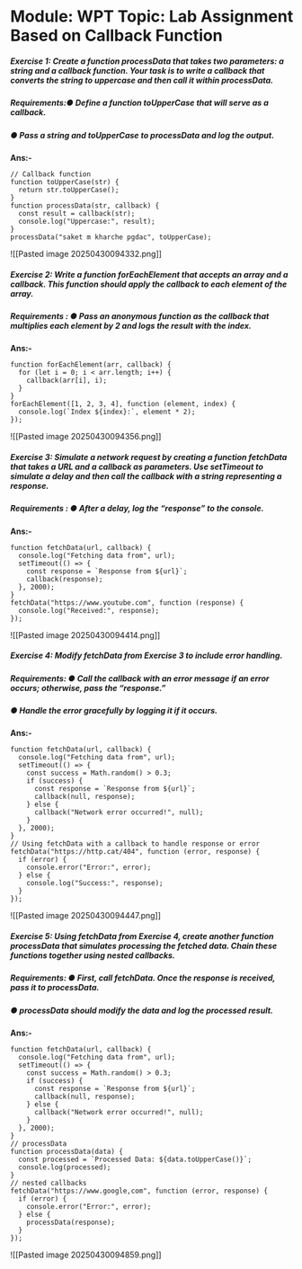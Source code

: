 # Module: WPT Topic: Lab Assignment Based on Callback Function  

##### Exercise 1: Create a function processData that takes two parameters: a string and a callback function. Your task is to write a callback that converts the string to uppercase and then call it within processData. 
##### Requirements:● Define a function toUpperCase that will serve as a callback.
##### ● Pass a string and toUpperCase to processData and log the output.
**Ans:-**
```
// Callback function
function toUpperCase(str) {
  return str.toUpperCase();
}
function processData(str, callback) {
  const result = callback(str);
  console.log("Uppercase:", result);
}
processData("saket m kharche pgdac", toUpperCase);
```
![[Pasted image 20250430094332.png]]

##### Exercise 2: Write a function forEachElement that accepts an array and a callback. This function should apply the callback to each element of the array. 
##### Requirements : ● Pass an anonymous function as the callback that multiplies each element by 2 and logs the result with the index. 
**Ans:-**

```
function forEachElement(arr, callback) {
  for (let i = 0; i < arr.length; i++) {
    callback(arr[i], i);
  }
}
forEachElement([1, 2, 3, 4], function (element, index) {
  console.log(`Index ${index}:`, element * 2);
});

```
![[Pasted image 20250430094356.png]]
##### Exercise 3: Simulate a network request by creating a function fetchData that takes a URL and a callback as parameters. Use setTimeout to simulate a delay and then call the callback with a string representing a response. 
##### Requirements : ● After a delay, log the “response” to the console.
**Ans:-**
```
function fetchData(url, callback) {
  console.log("Fetching data from", url);
  setTimeout(() => {
    const response = `Response from ${url}`;
    callback(response);
  }, 2000);
}
fetchData("https://www.youtube.com", function (response) {
  console.log("Received:", response);
});
```
![[Pasted image 20250430094414.png]]
##### Exercise 4: Modify fetchData from Exercise 3 to include error handling. 
##### Requirements: ● Call the callback with an error message if an error occurs; otherwise, pass the “response.”
##### ● Handle the error gracefully by logging it if it occurs. 
**Ans:-**
```
function fetchData(url, callback) {
  console.log("Fetching data from", url);
  setTimeout(() => {
    const success = Math.random() > 0.3;
    if (success) {
      const response = `Response from ${url}`;
      callback(null, response);
    } else {
      callback("Network error occurred!", null);
    }
  }, 2000);
}
// Using fetchData with a callback to handle response or error
fetchData("https://http.cat/404", function (error, response) {
  if (error) {
    console.error("Error:", error);
  } else {
    console.log("Success:", response);
  }
});
```
![[Pasted image 20250430094447.png]]
##### Exercise 5: Using fetchData from Exercise 4, create another function processData that simulates processing the fetched data. Chain these functions together using nested callbacks. 
##### Requirements: ● First, call fetchData. Once the response is received, pass it to processData.
##### ● processData should modify the data and log the processed result.
**Ans:-**
```
function fetchData(url, callback) {
  console.log("Fetching data from", url);
  setTimeout(() => {
    const success = Math.random() > 0.3;
    if (success) {
      const response = `Response from ${url}`;
      callback(null, response);
    } else {
      callback("Network error occurred!", null);
    }
  }, 2000);
}
// processData
function processData(data) {
  const processed = `Processed Data: ${data.toUpperCase()}`;
  console.log(processed);
}
// nested callbacks
fetchData("https://www.google,com", function (error, response) {
  if (error) {
    console.error("Error:", error);
  } else {
    processData(response);
  }
});
```
![[Pasted image 20250430094859.png]]